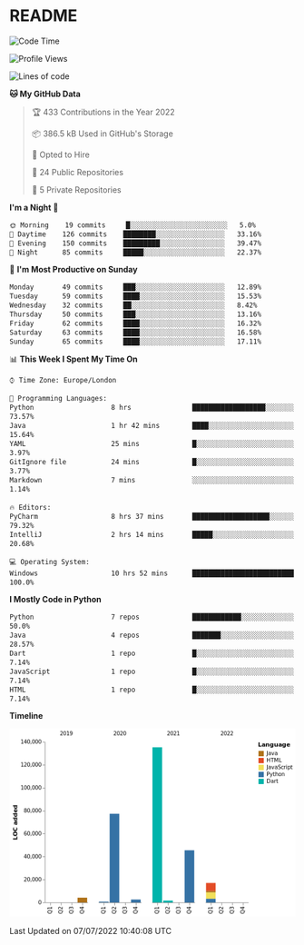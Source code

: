 # README

<!--START_SECTION:waka-->
![Code Time](http://img.shields.io/badge/Code%20Time-0%20secs-blue)

![Profile Views](http://img.shields.io/badge/Profile%20Views-0-blue)

![Lines of code](https://img.shields.io/badge/From%20Hello%20World%20I%27ve%20Written-284%20Thousand%20lines%20of%20code-blue)

**🐱 My GitHub Data** 

> 🏆 433 Contributions in the Year 2022
 > 
> 📦 386.5 kB Used in GitHub's Storage 
 > 
> 💼 Opted to Hire
 > 
> 📜 24 Public Repositories 
 > 
> 🔑 5 Private Repositories  
 > 
**I'm a Night 🦉** 

```text
🌞 Morning    19 commits     █░░░░░░░░░░░░░░░░░░░░░░░░   5.0% 
🌆 Daytime    126 commits    ████████░░░░░░░░░░░░░░░░░   33.16% 
🌃 Evening    150 commits    █████████░░░░░░░░░░░░░░░░   39.47% 
🌙 Night      85 commits     █████░░░░░░░░░░░░░░░░░░░░   22.37%

```
📅 **I'm Most Productive on Sunday** 

```text
Monday       49 commits     ███░░░░░░░░░░░░░░░░░░░░░░   12.89% 
Tuesday      59 commits     ████░░░░░░░░░░░░░░░░░░░░░   15.53% 
Wednesday    32 commits     ██░░░░░░░░░░░░░░░░░░░░░░░   8.42% 
Thursday     50 commits     ███░░░░░░░░░░░░░░░░░░░░░░   13.16% 
Friday       62 commits     ████░░░░░░░░░░░░░░░░░░░░░   16.32% 
Saturday     63 commits     ████░░░░░░░░░░░░░░░░░░░░░   16.58% 
Sunday       65 commits     ████░░░░░░░░░░░░░░░░░░░░░   17.11%

```


📊 **This Week I Spent My Time On** 

```text
⌚︎ Time Zone: Europe/London

💬 Programming Languages: 
Python                   8 hrs               ██████████████████░░░░░░░   73.57% 
Java                     1 hr 42 mins        ████░░░░░░░░░░░░░░░░░░░░░   15.64% 
YAML                     25 mins             █░░░░░░░░░░░░░░░░░░░░░░░░   3.97% 
GitIgnore file           24 mins             █░░░░░░░░░░░░░░░░░░░░░░░░   3.77% 
Markdown                 7 mins              ░░░░░░░░░░░░░░░░░░░░░░░░░   1.14%

🔥 Editors: 
PyCharm                  8 hrs 37 mins       ███████████████████░░░░░░   79.32% 
IntelliJ                 2 hrs 14 mins       █████░░░░░░░░░░░░░░░░░░░░   20.68%

💻 Operating System: 
Windows                  10 hrs 52 mins      █████████████████████████   100.0%

```

**I Mostly Code in Python** 

```text
Python                   7 repos             ████████████░░░░░░░░░░░░░   50.0% 
Java                     4 repos             ███████░░░░░░░░░░░░░░░░░░   28.57% 
Dart                     1 repo              █░░░░░░░░░░░░░░░░░░░░░░░░   7.14% 
JavaScript               1 repo              █░░░░░░░░░░░░░░░░░░░░░░░░   7.14% 
HTML                     1 repo              █░░░░░░░░░░░░░░░░░░░░░░░░   7.14%

```


**Timeline**

![Chart not found](https://raw.githubusercontent.com/XeonHis/XeonHis/main/charts/bar_graph.png) 


 Last Updated on 07/07/2022 10:40:08 UTC
<!--END_SECTION:waka-->
